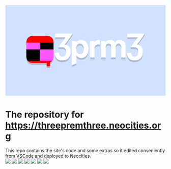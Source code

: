 <link href="site/css/style.min.css" rel="stylesheet" type="text/css" media="all">

![3prm3](site/img/meta3prm3.png)

<h1>The repository for <a href="https://threepremthree.neocities.org">https://threepremthree.neocities.org</a></h1>

This repo contains the site's code and some extras so it edited conveniently from VSCode and deployed to Neocities.<br>
![](https://img.shields.io/github/workflow/status/3prm3/website/Deploy%20site%20to%20Neocities/master?style=for-the-badge&logo=github)
![](https://img.shields.io/badge/website-000000?style=for-the-badge&logo=About.me&logoColor=white)
![](https://img.shields.io/badge/Bootstrap-563D7C?style=for-the-badge&logo=bootstrap&logoColor=white)
![](https://img.shields.io/badge/CSS3-1572B6?style=for-the-badge&logo=css3&logoColor=white)
![](https://img.shields.io/badge/MADE%20IN%20VSCODE-blue?style=for-the-badge&logo=visualstudiocode&logoColor=white)
![](https://img.shields.io/badge/Tailwind_CSS-38B2AC?style=for-the-badge&logo=tailwind-css&logoColor=white)
![](https://img.shields.io/badge/HTML5-E34F26?style=for-the-badge&logo=html5&logoColor=white)
